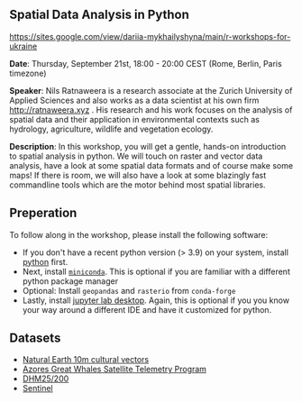 ## Spatial Data Analysis in Python 

https://sites.google.com/view/dariia-mykhailyshyna/main/r-workshops-for-ukraine

**Date**: Thursday, September 21st, 18:00 - 20:00 CEST (Rome, Berlin, Paris timezone)

**Speaker**: Nils Ratnaweera is a research associate at the Zurich University of Applied Sciences and also works as a data scientist at his own firm http://ratnaweera.xyz . His research and his work focuses on the analysis of spatial data and their application in environmental contexts such as hydrology, agriculture, wildlife and vegetation ecology.

**Description**: In this workshop, you will get a gentle, hands-on introduction to spatial analysis in python. We will touch on raster and vector data analysis, have a look at some spatial data formats and of course make some maps! If there is room, we will also have a look at some blazingly fast commandline tools which are the motor behind most spatial libraries.

## Preperation

To follow along in the workshop, please install the following software:

- If you don't have a recent python version (> 3.9) on your system, install [python](https://www.python.org/downloads/) first.
- Next, install [`miniconda`](https://docs.conda.io/projects/miniconda/en/latest/miniconda-install.html). This is optional if you are familiar with a different python package manager
- Optional: Install `geopandas` and `rasterio` from `conda-forge`
- Lastly, install [jupyter lab desktop](https://github.com/jupyterlab/jupyterlab-desktop#installation). Again, this is optional if you you know your way around a different IDE and have it customized for python.


## Datasets

- [Natural Earth 10m cultural vectors](https://www.naturalearthdata.com/downloads/10m-cultural-vectors/)
- [Azores Great Whales Satellite Telemetry Program](https://filesender.switch.ch/filesender2/?s=download&token=9a9b0db0-9321-446c-8eb9-9eb099319501)
- [DHM25/200](https://www.swisstopo.admin.ch/en/geodata/height/dhm25200.html)
- [Sentinel](https://filesender.switch.ch/filesender2/?s=download&token=f190f8f6-8704-4ba7-b2d8-0dd968b000a5)
